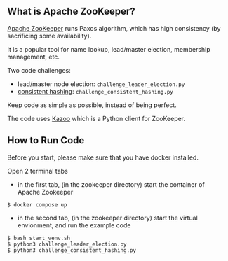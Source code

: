
## What is Apache ZooKeeper?

[Apache ZooKeeper](https://zookeeper.apache.org/) runs Paxos algorithm, which has high consistency (by sacrificing some availability).

It is a popular tool for name lookup, lead/master election, membership management, etc.

Two code challenges:
- lead/master node election: `challenge_leader_election.py`
- [consistent hashing](https://en.wikipedia.org/wiki/Consistent_hashing): `challenge_consistent_hashing.py`

Keep code as simple as possible, instead of being perfect.

The code uses [Kazoo](https://kazoo.readthedocs.io/en/latest/index.html#) which is a Python client for ZooKeeper.


## How to Run Code
Before you start, please make sure that you have docker installed.

Open 2 terminal tabs
- in the first tab, (in the zookeeper directory) start the container of Apache Zookeeper
```
$ docker compose up
```
- in the second tab, (in the zookeeper directory) start the virtual envionment, and run the example code
```
$ bash start_venv.sh
$ python3 challenge_leader_election.py
$ python3 challenge_consistent_hashing.py
```
